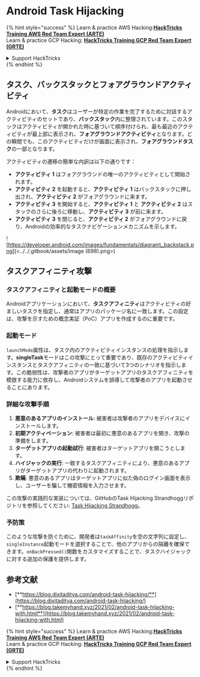# Android Task Hijacking

{% hint style="success" %}
Learn & practice AWS Hacking:<img src="/.gitbook/assets/arte.png" alt="" data-size="line">[**HackTricks Training AWS Red Team Expert (ARTE)**](https://training.hacktricks.xyz/courses/arte)<img src="/.gitbook/assets/arte.png" alt="" data-size="line">\
Learn & practice GCP Hacking: <img src="/.gitbook/assets/grte.png" alt="" data-size="line">[**HackTricks Training GCP Red Team Expert (GRTE)**<img src="/.gitbook/assets/grte.png" alt="" data-size="line">](https://training.hacktricks.xyz/courses/grte)

<details>

<summary>Support HackTricks</summary>

* Check the [**subscription plans**](https://github.com/sponsors/carlospolop)!
* **Join the** 💬 [**Discord group**](https://discord.gg/hRep4RUj7f) or the [**telegram group**](https://t.me/peass) or **follow** us on **Twitter** 🐦 [**@hacktricks\_live**](https://twitter.com/hacktricks\_live)**.**
* **Share hacking tricks by submitting PRs to the** [**HackTricks**](https://github.com/carlospolop/hacktricks) and [**HackTricks Cloud**](https://github.com/carlospolop/hacktricks-cloud) github repos.

</details>
{% endhint %}

## タスク、バックスタックとフォアグラウンドアクティビティ

Androidにおいて、**タスク**はユーザーが特定の作業を完了するために対話するアクティビティのセットであり、**バックスタック**内に整理されています。このスタックはアクティビティが開かれた時に基づいて順序付けられ、最も最近のアクティビティが最上部に表示され、**フォアグラウンドアクティビティ**となります。どの瞬間でも、このアクティビティだけが画面に表示され、**フォアグラウンドタスク**の一部となります。

アクティビティの遷移の簡単な内訳は以下の通りです：

* **アクティビティ 1** はフォアグラウンドの唯一のアクティビティとして開始されます。
* **アクティビティ 2** を起動すると、**アクティビティ 1** はバックスタックに押し出され、**アクティビティ 2** がフォアグラウンドに来ます。
* **アクティビティ 3** を開始すると、**アクティビティ 1** と **アクティビティ 2** はスタックのさらに後ろに移動し、**アクティビティ 3** が前に来ます。
* **アクティビティ 3** を閉じると、**アクティビティ 2** がフォアグラウンドに戻り、Androidの効率的なタスクナビゲーションメカニズムを示します。

![https://developer.android.com/images/fundamentals/diagram\_backstack.png](<../../.gitbook/assets/image (698).png>)

## タスクアフィニティ攻撃

### タスクアフィニティと起動モードの概要

Androidアプリケーションにおいて、**タスクアフィニティ**はアクティビティの好ましいタスクを指定し、通常はアプリのパッケージ名に一致します。この設定は、攻撃を示すための概念実証（PoC）アプリを作成するのに重要です。

### 起動モード

`launchMode`属性は、タスク内のアクティビティインスタンスの処理を指示します。**singleTask**モードはこの攻撃にとって重要であり、既存のアクティビティインスタンスとタスクアフィニティの一致に基づいて3つのシナリオを指示します。この脆弱性は、攻撃者のアプリがターゲットアプリのタスクアフィニティを模倣する能力に依存し、Androidシステムを誤導して攻撃者のアプリを起動させることにあります。

### 詳細な攻撃手順

1. **悪意のあるアプリのインストール**: 被害者は攻撃者のアプリをデバイスにインストールします。
2. **初期アクティベーション**: 被害者は最初に悪意のあるアプリを開き、攻撃の準備をします。
3. **ターゲットアプリの起動試行**: 被害者はターゲットアプリを開こうとします。
4. **ハイジャックの実行**: 一致するタスクアフィニティにより、悪意のあるアプリがターゲットアプリの代わりに起動されます。
5. **欺瞞**: 悪意のあるアプリはターゲットアプリに似た偽のログイン画面を表示し、ユーザーを騙して機密情報を入力させます。

この攻撃の実践的な実装については、GitHubのTask Hijacking Strandhoggリポジトリを参照してください: [Task Hijacking Strandhogg](https://github.com/az0mb13/Task\_Hijacking\_Strandhogg)。

### 予防策

このような攻撃を防ぐために、開発者は`taskAffinity`を空の文字列に設定し、`singleInstance`起動モードを選択することで、他のアプリからの隔離を確保できます。`onBackPressed()`関数をカスタマイズすることで、タスクハイジャックに対する追加の保護を提供します。

## **参考文献**

* [**https://blog.dixitaditya.com/android-task-hijacking/**](https://blog.dixitaditya.com/android-task-hijacking/)
* [**https://blog.takemyhand.xyz/2021/02/android-task-hijacking-with.html**](https://blog.takemyhand.xyz/2021/02/android-task-hijacking-with.html)


{% hint style="success" %}
Learn & practice AWS Hacking:<img src="/.gitbook/assets/arte.png" alt="" data-size="line">[**HackTricks Training AWS Red Team Expert (ARTE)**](https://training.hacktricks.xyz/courses/arte)<img src="/.gitbook/assets/arte.png" alt="" data-size="line">\
Learn & practice GCP Hacking: <img src="/.gitbook/assets/grte.png" alt="" data-size="line">[**HackTricks Training GCP Red Team Expert (GRTE)**<img src="/.gitbook/assets/grte.png" alt="" data-size="line">](https://training.hacktricks.xyz/courses/grte)

<details>

<summary>Support HackTricks</summary>

* Check the [**subscription plans**](https://github.com/sponsors/carlospolop)!
* **Join the** 💬 [**Discord group**](https://discord.gg/hRep4RUj7f) or the [**telegram group**](https://t.me/peass) or **follow** us on **Twitter** 🐦 [**@hacktricks\_live**](https://twitter.com/hacktricks\_live)**.**
* **Share hacking tricks by submitting PRs to the** [**HackTricks**](https://github.com/carlospolop/hacktricks) and [**HackTricks Cloud**](https://github.com/carlospolop/hacktricks-cloud) github repos.

</details>
{% endhint %}

